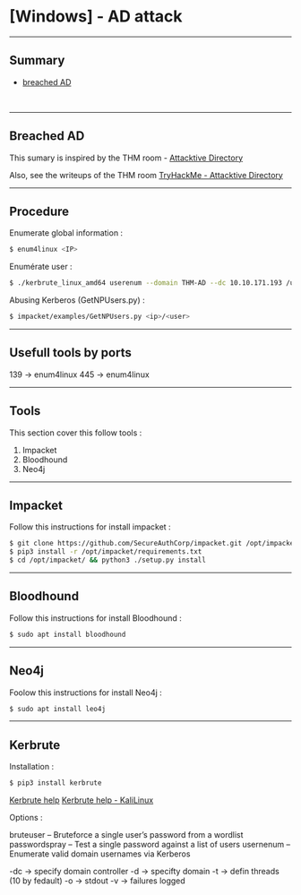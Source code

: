 # [Windows] - AD attack

---

## Summary

- [breached AD](https://tryhackme.com/room/breachingad)


<br>

---

## Breached AD




This sumary is inspired by the THM room - [Attacktive Directory](https://tryhackme.com/room/attacktivedirectory)

Also, see the writeups of the THM room [TryHackMe - Attacktive Directory](https://github.com/NG3IT/Challenge-Writeups/new/main)

---

## Procedure

Enumerate global information :

```bash
$ enum4linux <IP>
```

Enumérate user :

```bash
$ ./kerbrute_linux_amd64 userenum --domain THM-AD --dc 10.10.171.193 /usr/share/wordlists/SecLists/Usernames/top-usernames-shortlist.txt 
```

Abusing Kerberos (GetNPUsers.py) :

```bash
$ impacket/examples/GetNPUsers.py <ip>/<user>
```

---

## Usefull tools by ports 

139 -> enum4linux 
445 -> enum4linux

---

## Tools

This section cover this follow tools :

1. Impacket
2. Bloodhound
3. Neo4j

---

## Impacket

Follow this instructions for install impacket :

```bash
$ git clone https://github.com/SecureAuthCorp/impacket.git /opt/impacket
$ pip3 install -r /opt/impacket/requirements.txt
$ cd /opt/impacket/ && python3 ./setup.py install
```

---

## Bloodhound

Follow this instructions for install Bloodhound :

```bash
$ sudo apt install bloodhound
```

---

## Neo4j

Foolow this instructions for install Neo4j :

```bash
$ sudo apt install leo4j
```

--- 

## Kerbrute

Installation :

```bash
$ pip3 install kerbrute
```

[Kerbrute help](https://github.com/ropnop/kerbrute)
[Kerbrute help - KaliLinux](https://kalilinuxtutorials.com/kerbrute-a-tool-to-perform-kerberos-pre-auth-bruteforcing/)

Options :

bruteuser – Bruteforce a single user’s password from a wordlist
passwordspray – Test a single password against a list of users
usernenum – Enumerate valid domain usernames via Kerberos

-dc -> specify domain controller
-d -> specifty domain
-t -> defin threads (10 by fedault)
-o -> stdout
-v -> failures logged
